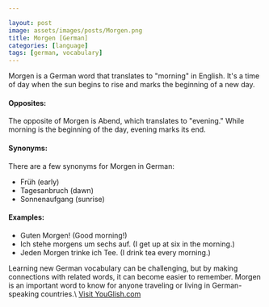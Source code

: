 ```yaml
---

layout: post
image: assets/images/posts/Morgen.png
title: Morgen [German]
categories: [language]
tags: [german, vocabulary]
---
```


Morgen is a German word that translates to "morning" in English. It's a time of day when the sun begins to rise and marks the beginning of a new day.

#### Opposites:

The opposite of Morgen is Abend, which translates to "evening." While morning is the beginning of the day, evening marks its end.

#### Synonyms:

There are a few synonyms for Morgen in German:
- Früh (early)
- Tagesanbruch (dawn)
- Sonnenaufgang (sunrise)

#### Examples:

- Guten Morgen! (Good morning!)
- Ich stehe morgens um sechs auf. (I get up at six in the morning.)
- Jeden Morgen trinke ich Tee. (I drink tea every morning.)

Learning new German vocabulary can be challenging, but by making connections with related words, it can become easier to remember. Morgen is an important word to know for anyone traveling or living in German-speaking countries.\ <a id="yg-widget-0" class="youglish-widget" data-query="Morgen" data-lang="german" data-components="8412" data-auto-start="0" data-bkg-color="theme_light" data-title="How%20to%20pronounce%20Morgen%20in%20German"  rel="nofollow" href="https://youglish.com">Visit YouGlish.com</a><script async src="https://youglish.com/public/emb/widget.js" charset="utf-8"></script>